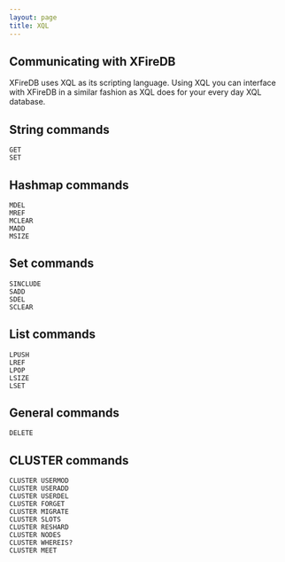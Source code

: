 ```yaml
---
layout: page
title: XQL
---
```


## Communicating with XFireDB

XFireDB uses XQL as its scripting language. Using XQL you can interface with XFireDB in a similar
fashion as XQL does for your every day XQL database.

## String commands

	GET
	SET

## Hashmap commands

	MDEL
	MREF
	MCLEAR
	MADD
	MSIZE

## Set commands

	SINCLUDE
	SADD
	SDEL
	SCLEAR

## List commands

	LPUSH
	LREF
	LPOP
	LSIZE
	LSET

## General commands

	DELETE

## CLUSTER commands

	CLUSTER USERMOD
	CLUSTER USERADD
	CLUSTER USERDEL
	CLUSTER FORGET
	CLUSTER MIGRATE
	CLUSTER SLOTS
	CLUSTER RESHARD
	CLUSTER NODES
	CLUSTER WHEREIS?
	CLUSTER MEET

